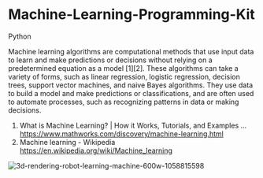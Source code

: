 # Machine-Learning-Programming-Kit
Python


Machine learning algorithms are computational methods that use input data to learn and make predictions or decisions without relying on a predetermined equation as a model [1][2]. These algorithms can take a variety of forms, such as linear regression, logistic regression, decision trees, support vector machines, and naive Bayes algorithms. They use data to build a model and make predictions or classifications, and are often used to automate processes, such as recognizing patterns in data or making decisions.

1. What is Machine Learning? | How it Works, Tutorials, and Examples ...
https://www.mathworks.com/discovery/machine-learning.html
2. Machine learning - Wikipedia
https://en.wikipedia.org/wiki/Machine_learning


![3d-rendering-robot-learning-machine-600w-1058815598](https://user-images.githubusercontent.com/68817735/220987978-8ed2de8b-7a7d-4df3-9e82-eb45eeca5b9b.jpg)
